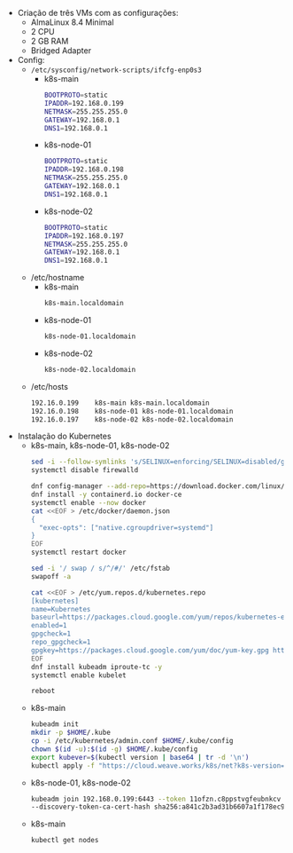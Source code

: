 - Criação de três VMs com as configurações:
  - AlmaLinux 8.4 Minimal
  - 2 CPU
  - 2 GB RAM
  - Bridged Adapter
- Config:
  - `/etc/sysconfig/network-scripts/ifcfg-enp0s3`
    - k8s-main
      ```bash
      BOOTPROTO=static
      IPADDR=192.168.0.199
      NETMASK=255.255.255.0
      GATEWAY=192.168.0.1
      DNS1=192.168.0.1
      ```
    - k8s-node-01
      ```bash
      BOOTPROTO=static
      IPADDR=192.168.0.198
      NETMASK=255.255.255.0  
      GATEWAY=192.168.0.1
      DNS1=192.168.0.1
      ```
    - k8s-node-02
      ```bash
      BOOTPROTO=static
      IPADDR=192.168.0.197
      NETMASK=255.255.255.0
      GATEWAY=192.168.0.1
      DNS1=192.168.0.1
      ```
  - /etc/hostname
    - k8s-main
      ```bash
      k8s-main.localdomain
      ```
    - k8s-node-01
      ```bash
      k8s-node-01.localdomain
      ```
    - k8s-node-02
      ```bash
      k8s-node-02.localdomain
      ```
  - /etc/hosts
    ```bash
    192.16.0.199    k8s-main k8s-main.localdomain
    192.16.0.198    k8s-node-01 k8s-node-01.localdomain
    192.16.0.197    k8s-node-02 k8s-node-02.localdomain
    ```
- Instalação do Kubernetes
  - k8s-main, k8s-node-01, k8s-node-02
    ```bash
    sed -i --follow-symlinks 's/SELINUX=enforcing/SELINUX=disabled/g' /etc/sysconfig/selinux
    systemctl disable firewalld

    dnf config-manager --add-repo=https://download.docker.com/linux/centos/docker-ce.repo
    dnf install -y containerd.io docker-ce
    systemctl enable --now docker
    cat <<EOF > /etc/docker/daemon.json
    {
      "exec-opts": ["native.cgroupdriver=systemd"]
    }
    EOF
    systemctl restart docker

    sed -i '/ swap / s/^/#/' /etc/fstab
    swapoff -a

    cat <<EOF > /etc/yum.repos.d/kubernetes.repo
    [kubernetes]
    name=Kubernetes
    baseurl=https://packages.cloud.google.com/yum/repos/kubernetes-el7-x86_64
    enabled=1
    gpgcheck=1
    repo_gpgcheck=1
    gpgkey=https://packages.cloud.google.com/yum/doc/yum-key.gpg https://packages.cloud.google.com/yum/doc/rpm-package-key.gpg
    EOF
    dnf install kubeadm iproute-tc -y
    systemctl enable kubelet

    reboot
    ```
  - k8s-main
    ```bash
    kubeadm init
    mkdir -p $HOME/.kube
    cp -i /etc/kubernetes/admin.conf $HOME/.kube/config
    chown $(id -u):$(id -g) $HOME/.kube/config
    export kubever=$(kubectl version | base64 | tr -d '\n')
    kubectl apply -f "https://cloud.weave.works/k8s/net?k8s-version=$kubever"
    ```
  - k8s-node-01, k8s-node-02
    ```bash
    kubeadm join 192.168.0.199:6443 --token 11ofzn.c8ppstvgfeubnkcv \
    --discovery-token-ca-cert-hash sha256:a841c2b3ad31b6607a1f178ec9b0c0ee1f3b64685d0ad3801bb6b6ea2616b16b
    ```
  - k8s-main
    ```bash
    kubectl get nodes
    ```
